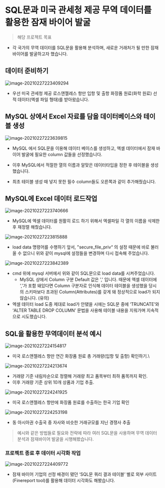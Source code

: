 # SQL문과 미국 관세청 제공 무역 데이터를 활용한 잠재 바이어 발굴

> 해당 프로젝트 목표

- 각 국가의 무역 데이터를 SQL문을 활용해 분석하며, 새로운 거래처가 될 만한 잠재 바이어를 발굴하고자 했습니다.



## 데이터 준비하기



![image-20210227223409294](README.assets/image-20210227223409294.png)

- 우선 미국 관세청 제공 로스앤젤레스 항만 입항 및 출항 화장품 원료(화학 원료) 선적 데이터(엑셀 파일 형태)를 받아왔습니다.



## MySQL 상에서 Excel 자료를 담을 데이터베이스와 테이블 생성

![image-20210227223639815](README.assets/image-20210227223639815.png)

- MySQL 에서 SQL문을 이용해 데이터 베이스를 생성하고, 엑셀 데이터에서 잠재 바이어 발굴에 필요한 column 값들을 선정했습니다. 

- 이후 MySQL에서 적절한 열의 이름과 알맞은 데이터타입을 정한 후 테이블을 생성했습니다.
-  최초 테이블 생성 때 넣지 못한 필수 column들도 오른쪽과 같이 추가해줬습니다.



## MySQL에 Excel 데이터 로드작업

![image-20210227223740666](README.assets/image-20210227223740666.png)

- MySQL에 엑셀 데이터를 원활히 로드 하기 위해서 엑셀파일 각 열의 이름을 삭제한 후 재정렬 해줬습니다.



![image-20210227223815888](README.assets/image-20210227223815888.png)

- load data 명령어를 수행하기 앞서, "secure_file_priv“ 의 설정 때문에 바로 불러올 수 없으니 위와 같이 mysql에 설정들을 변경하며 다시 접속해 주었습니다.

![image-20210227223842389](README.assets/image-20210227223842389.png)

- cmd 위에 mysql 서버에서 위와 같이 SQL문으로 load data를 시켜주었습니다.
  - MySQL 상에서 Column 구분 Default 값은 ',' 입니다. 때문에 엑셀 데이터에 ','가 포함 돼있다면  Column 구분자로 인식해 데이터 테이블을 생성했을 당시의 스키마보다 초과된 Column(Attributes)를 갖게 돼 정상적으로 load가 되지 않습니다. (유의)
- 엑셀 데이터 load 도중 제대로 load가 안됐을 시에는 SQL문 중에 ‘TRUNCATE’와 ‘ALTER TABLE DROP COLUMN’ 문법을 사용해 테이블 내용을 지워가며 지속적으로 시도했습니다.



## SQL을 활용한 무역데이터 분석 예시



![image-20210227224154817](README.assets/image-20210227224154817.png)

- 미국 로스앤젤레스 항만 연간 화장품 원료 총 거래량(입항 및 출항) 확인하기.\



![image-20210227224213674](README.assets/image-20210227224213674.png)

- 거래량 기준 내림차순으로 정렬해 거래량 최고 품목부터 최하 품목까지 확인.
- 이후 거래량 기준 상위 10개 상품과 기업 추출.



![image-20210227224241925](README.assets/image-20210227224241925.png)

- 미국 로스앤젤레스 항만에 화장품 원료를 수출하는 한국 기업 확인



![image-20210227224253198](README.assets/image-20210227224253198.png)

- 동 아시아권 수출국 중 자사와 비슷한 거래규모를 지닌 경쟁사 추출



> 예시와 같은 방법들로 필요와 전략에 따라 여러 SQL문을 사용하며 무역 데이터 분석과 잠재바이어 발굴을 시행해봤습니다.



### 프로젝트 종료 후 데이터 시각화 작업

![image-20210227224409772](README.assets/image-20210227224409772.png)

- 잠재 바이어 기업의 선정 배경이 됐던 ‘SQL문 쿼리 결과 테이블’ 별로 외부 사이트(Finereport tool)를 활용해 데이터 시각화도 해봤습니다.
